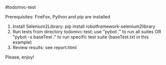 #todomvc-test

Prerequisites: FireFox, Python and pip are installed

1. Install Selenium2Library: pip install robotframework-selenium2library
2. Run tests from directory todomvc-test: use "pybot ." to run all suites OR "pybot -s baseTest ." to run specific test suite (baseTest.txt in this example)
3. Review results: see report.html

Please, enjoy! 